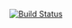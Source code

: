 [![Build Status](https://travis-ci.org/march-dave/travistest.svg?branch=master)](https://travis-ci.org/march-dave/travistest)